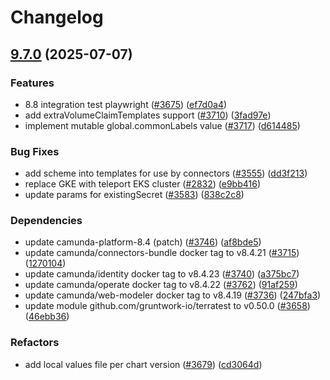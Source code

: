 # Changelog

## [9.7.0](https://github.com/camunda/camunda-platform-helm/compare/camunda-platform-8.4-9.6.0...camunda-platform-8.4-9.7.0) (2025-07-07)


### Features

* 8.8 integration test playwright ([#3675](https://github.com/camunda/camunda-platform-helm/issues/3675)) ([ef7d0a4](https://github.com/camunda/camunda-platform-helm/commit/ef7d0a43705da24e8b1e476d61d4c2b12d6905d4))
* add extraVolumeClaimTemplates support ([#3710](https://github.com/camunda/camunda-platform-helm/issues/3710)) ([3fad97e](https://github.com/camunda/camunda-platform-helm/commit/3fad97ebc60d5e99a7fb860d70326f7531ff0cba))
* implement mutable global.commonLabels value ([#3717](https://github.com/camunda/camunda-platform-helm/issues/3717)) ([d614485](https://github.com/camunda/camunda-platform-helm/commit/d614485d67afb0f1ea65b98039d2349bf91fe09b))


### Bug Fixes

* add scheme into templates for use by connectors ([#3555](https://github.com/camunda/camunda-platform-helm/issues/3555)) ([dd3f213](https://github.com/camunda/camunda-platform-helm/commit/dd3f21308064ba7836188cc1b6333de58c79410b))
* replace GKE with teleport EKS cluster ([#2832](https://github.com/camunda/camunda-platform-helm/issues/2832)) ([e9bb416](https://github.com/camunda/camunda-platform-helm/commit/e9bb4162739b6bb39f40918c4b99c566422f8155))
* update params for existingSecret  ([#3583](https://github.com/camunda/camunda-platform-helm/issues/3583)) ([838c2c8](https://github.com/camunda/camunda-platform-helm/commit/838c2c80c544651a09c10dfaa9127900b2d8a946))


### Dependencies

* update camunda-platform-8.4 (patch) ([#3746](https://github.com/camunda/camunda-platform-helm/issues/3746)) ([af8bde5](https://github.com/camunda/camunda-platform-helm/commit/af8bde5c5d2877b986031d79b36a461c8dab3fc7))
* update camunda/connectors-bundle docker tag to v8.4.21 ([#3715](https://github.com/camunda/camunda-platform-helm/issues/3715)) ([1270104](https://github.com/camunda/camunda-platform-helm/commit/12701042b3e6da44e6ef5656bb4f7248ff7297b0))
* update camunda/identity docker tag to v8.4.23 ([#3740](https://github.com/camunda/camunda-platform-helm/issues/3740)) ([a375bc7](https://github.com/camunda/camunda-platform-helm/commit/a375bc75b3c226b903ef76d12a475b63752b0f0a))
* update camunda/operate docker tag to v8.4.22 ([#3762](https://github.com/camunda/camunda-platform-helm/issues/3762)) ([91af259](https://github.com/camunda/camunda-platform-helm/commit/91af259f40c885f59e7d141cf2822348ccd74639))
* update camunda/web-modeler docker tag to v8.4.19 ([#3736](https://github.com/camunda/camunda-platform-helm/issues/3736)) ([247bfa3](https://github.com/camunda/camunda-platform-helm/commit/247bfa33fa8430bbbe958b0de419cc561193c65c))
* update module github.com/gruntwork-io/terratest to v0.50.0 ([#3658](https://github.com/camunda/camunda-platform-helm/issues/3658)) ([46ebb36](https://github.com/camunda/camunda-platform-helm/commit/46ebb36a3fba071031c9d6fc2c0c61123c07ea48))


### Refactors

* add local values file per chart version ([#3679](https://github.com/camunda/camunda-platform-helm/issues/3679)) ([cd3064d](https://github.com/camunda/camunda-platform-helm/commit/cd3064d2cf7daa17f6a9c2430687e2a013179be5))
